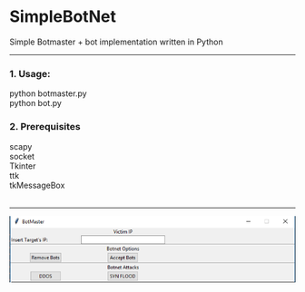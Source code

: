 # SimpleBotNet

Simple Botmaster + bot implementation written in Python
<hr>
<h3>1. Usage:</h3>
python botmaster.py<br>
python bot.py

<h3>2. Prerequisites </h3>
scapy<br>
socket<br>
Tkinter<br>
ttk<br>
tkMessageBox<br>
<br>
<hr>

![alt text](https://github.com/billkoul/SimpleBotNet/blob/master/screenshot.png)

